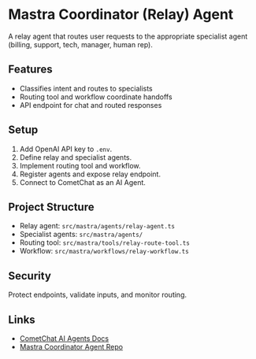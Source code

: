 # Mastra Coordinator (Relay) Agent

A relay agent that routes user requests to the appropriate specialist agent (billing, support, tech, manager, human rep).

## Features
- Classifies intent and routes to specialists
- Routing tool and workflow coordinate handoffs
- API endpoint for chat and routed responses

## Setup
1. Add OpenAI API key to `.env`.
2. Define relay and specialist agents.
3. Implement routing tool and workflow.
4. Register agents and expose relay endpoint.
5. Connect to CometChat as an AI Agent.

## Project Structure
- Relay agent: `src/mastra/agents/relay-agent.ts`
- Specialist agents: `src/mastra/agents/`
- Routing tool: `src/mastra/tools/relay-route-tool.ts`
- Workflow: `src/mastra/workflows/relay-workflow.ts`

## Security
Protect endpoints, validate inputs, and monitor routing.

## Links
- [CometChat AI Agents Docs](https://cometchat-22654f5b-docs-navigation.mintlify.app/ai-agents/overview)
- [Mastra Coordinator Agent Repo](https://github.com/cometchat/ai-agent-mastra-examples/tree/main/mastra-coordinator-agent)
